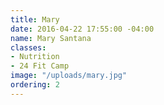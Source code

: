 ```yaml
---
title: Mary
date: 2016-04-22 17:55:00 -04:00
name: Mary Santana
classes:
- Nutrition
- 24 Fit Camp
image: "/uploads/mary.jpg"
ordering: 2
---
```


